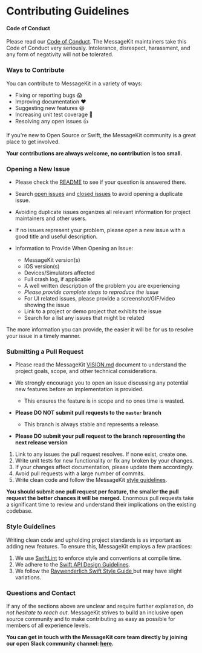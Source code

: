 # Contributing Guidelines

#### Code of Conduct

Please read our [Code of Conduct](https://github.com/MessageKit/MessageKit/blob/master/Code_of_Conduct.md). 
The MessageKit maintainers take this Code of Conduct very seriously. Intolerance, disrespect, harassment, and any form of negativity will not be tolerated.

### Ways to Contribute

You can contribute to MessageKit in a variety of ways:

- Fixing or reporting bugs :scream:
- Improving documentation :heart:
- Suggesting new features :smiley:
- Increasing unit test coverage :pray:
- Resolving any open issues :+1:

If you're new to Open Source or Swift, the MessageKit community is a great place to get involved.

**Your contributions are always welcome, no contribution is too small.**

### Opening a New Issue

- Please check the [README](https://github.com/MessageKit/MessageKit/blob/master/README.md) to see if your question is answered there.
- Search [open issues](https://github.com/MessageKit/MessageKit/issues?q=is%3Aopen+is%3Aissue) and [closed issues](https://github.com/MessageKit/MessageKit/issues?q=is%3Aissue+is%3Aclosed) to avoid opening a duplicate issue.
- Avoiding duplicate issues organizes all relevant information for project maintainers and other users.
- If no issues represent your problem, please open a new issue with a good title and useful description.

- Information to Provide When Opening an Issue: 
    - MessageKit version(s)
    - iOS version(s)
    - Devices/Simulators affected
    - Full crash log, if applicable
    - A well written description of the problem you are experiencing
    - *Please provide complete steps to reproduce the issue* 
    - For UI related issues, please provide a screenshot/GIF/video showing the issue 
    - Link to a project or demo project that exhibits the issue 
    - Search for a list any issues that might be related

The more information you can provide, the easier it will be for us to resolve your issue in a timely manner.

### Submitting a Pull Request

- Please read the MessageKit [VISION.md](https://github.com/MessageKit/MessageKit/blob/master/VISION.md) document to understand the project goals, scope, and other technical considerations.
- We strongly encourage you to open an issue discussing any potential new features before an implementation is provided. 
    - This ensures the feature is in scope and no ones time is wasted.

- **Please DO NOT submit pull requests to the `master` branch**
    - This branch is always stable and represents a release.

- **Please DO submit your pull request to the branch representing the next release version**

1. Link to any issues the pull request resolves. If none exist, create one.
2. Write unit tests for new functionality or fix any broken by your changes. 
3. If your changes affect documentation, please update them accordingly.
4. Avoid pull requests with a large number of commits.
5. Write clean code and follow the MessageKit [style guidelines](#style-guidelines).

**You should submit one pull request per feature, the smaller the pull request the better chances it will be merged.**
Enormous pull requests take a significant time to review and understand their implications on the existing codebase.

### Style Guidelines

Writing clean code and upholding project standards is as important as adding new features. To ensure this, MessageKit employs a few practices:

1. We use [SwiftLint](https://github.com/realm/SwiftLint) to enforce style and conventions at compile time.
2. We adhere to the [Swift API Design Guidelines](https://swift.org/documentation/api-design-guidelines/).
3. We follow the [Raywenderlich Swift Style Guide ](https://github.com/raywenderlich/swift-style-guide) but may have slight variations. 

### Questions and Contact

If any of the sections above are unclear and require further explanation, *do not hesitate to reach out*.
MessageKit strives to build an inclusive open source community and to make contributing as easy as possible for members of all experience levels.

**You can get in touch with the MessageKit core team directly by joining our open Slack community channel: [here](https://join.slack.com/t/messagekit/shared_invite/MjI0NDkxNjgwMzA3LTE1MDIzMTU0MjUtMzJhZDZlNTkxMA).**
